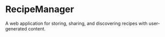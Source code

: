 # RecipeManager
A web application for storing, sharing, and discovering recipes with user-generated content.
